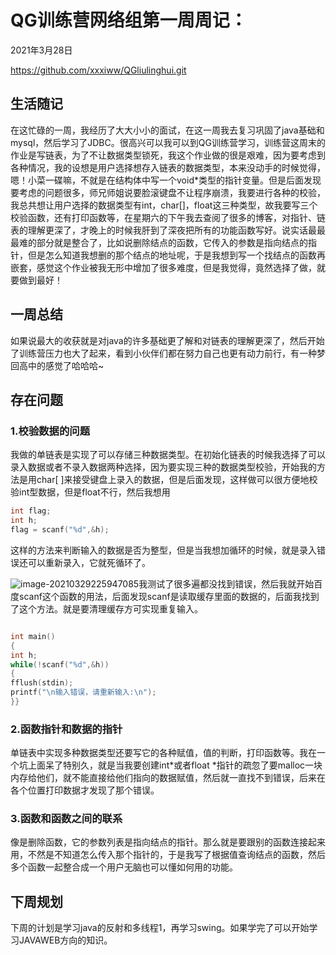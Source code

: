 # QG训练营网络组第一周周记：

2021年3月28日

https://github.com/xxxiww/QGliulinghui.git

## 生活随记

在这忙碌的一周，我经历了大大小小的面试，在这一周我去复习巩固了java基础和mysql，然后学习了JDBC。很高兴可以我可以到QG训练营学习，训练营这周末的作业是写链表，为了不让数据类型锁死，我这个作业做的很是艰难，因为要考虑到各种情况，我的设想是用户选择想存入链表的数据类型，本来没动手的时候觉得，嗯！小菜一碟嘛，不就是在结构体中写一个void*类型的指针变量。但是后面发现要考虑的问题很多，师兄师姐说要脸滚键盘不让程序崩溃，我要进行各种的校验，我总共想让用户选择的数据类型有int，char[]，float这三种类型，故我要写三个校验函数，还有打印函数等，在星期六的下午我去查阅了很多的博客，对指针、链表的理解更深了，才晚上的时候我肝到了深夜把所有的功能函数写好。说实话最最最难的部分就是整合了，比如说删除结点的函数，它传入的参数是指向结点的指针，但是怎么知道我想删的那个结点的地址呢，于是我想到写一个找结点的函数再嵌套，感觉这个作业被我无形中增加了很多难度，但是我觉得，竟然选择了做，就要做到最好！

## 一周总结

如果说最大的收获就是对java的许多基础更了解和对链表的理解更深了，然后开始了训练营压力也大了起来，看到小伙伴们都在努力自己也更有动力前行，有一种梦回高中的感觉了哈哈哈~

## 存在问题

### 1.校验数据的问题

我做的单链表是实现了可以存储三种数据类型。在初始化链表的时候我选择了可以录入数据或者不录入数据两种选择，因为要实现三种的数据类型校验，开始我的方法是用char[ ]来接受键盘上录入的数据，但是后面发现，这样做可以很方便地校验int型数据，但是float不行，然后我想用

```c
int flag;
int h;
flag = scanf("%d",&h);
```

这样的方法来判断输入的数据是否为整型，但是当我想加循环的时候，就是录入错误还可以重新录入，它就死循环了。

![image-20210329225947085](C:\Users\laura\AppData\Roaming\Typora\typora-user-images\image-20210329225947085.png)我测试了很多遍都没找到错误，然后我就开始百度scanf这个函数的用法，后面发现scanf是读取缓存里面的数据的，后面我找到了这个方法。就是要清理缓存方可实现重复输入。

```c

int main()
{
int h;
while(!scanf("%d",&h))
{
fflush(stdin);
printf("\n输入错误，请重新输入:\n");
}}

```

### 2.函数指针和数据的指针

单链表中实现多种数据类型还要写它的各种赋值，值的判断，打印函数等。我在一个坑上面呆了特别久，就是当我要创建int*或者float *指针的疏忽了要malloc一块内存给他们，就不能直接给他们指向的数据赋值，然后就一直找不到错误，后来在各个位置打印数据才发现了那个错误。

### 3.函数和函数之间的联系

像是删除函数，它的参数列表是指向结点的指针。那么就是要跟别的函数连接起来用，不然是不知道怎么传入那个指针的，于是我写了根据值查询结点的函数，然后多个函数一起整合成一个用户无脑也可以懂如何用的功能。







## 下周规划

下周的计划是学习java的反射和多线程1，再学习swing。如果学完了可以开始学习JAVAWEB方向的知识。



